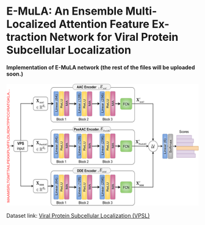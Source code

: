 # E-MuLA: An Ensemble Multi-Localized Attention Feature Ex-traction Network for Viral Protein Subcellular Localization
#### Implementation of E-MuLA network (the rest of the files will be uploaded soon.)
![image](src/emula.png)

Dataset link: [Viral Protein Subcellular Localization (VPSL)](https://www.dropbox.com/scl/fi/fgtj1qbxhvq48yvkvvtri/Viral-Protein-Subcellular-Localization.zip?rlkey=nbr50owbblin3qrj9ftvo8bxb&dl=0)
